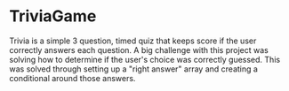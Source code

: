 # TriviaGame
Trivia is a simple 3 question, timed quiz that keeps score if the user correctly answers each question. A big challenge with this project was solving how to determine if the user's choice was correctly guessed. This was solved through setting up a "right answer" array and creating a conditional around those answers.